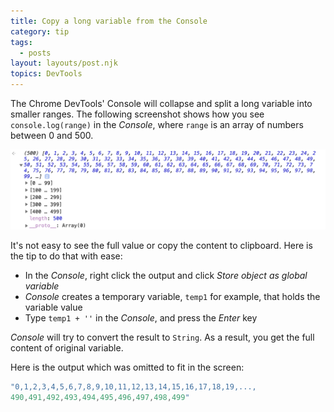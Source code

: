 ```yaml
---
title: Copy a long variable from the Console
category: tip
tags:
  - posts
layout: layouts/post.njk
topics: DevTools
---
```


The Chrome DevTools' Console will collapse and split a long variable into smaller ranges. The following screenshot shows how you see `console.log(range)` in the _Console_, where `range` is an array of numbers between 0 and 500.

![long variable in the Console](/img/long-variable-in-console.png)

It's not easy to see the full value or copy the content to clipboard. Here is the tip to do that with ease:

* In the _Console_, right click the output and click _Store object as global variable_
* _Console_ creates a temporary variable, `temp1` for example, that holds the variable value
* Type `temp1 + ''` in the _Console_, and press the _Enter_ key

_Console_ will try to convert the result to `String`. As a result, you get the full content of original variable.

Here is the output which was omitted to fit in the screen:

```js
"0,1,2,3,4,5,6,7,8,9,10,11,12,13,14,15,16,17,18,19,...,
490,491,492,493,494,495,496,497,498,499"
```
